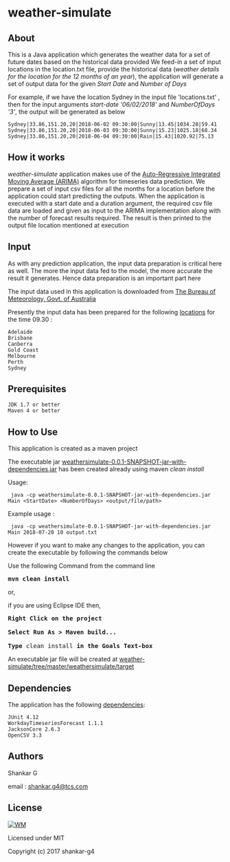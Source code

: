 # weather-simulate

## About

This is a Java application which generates the weather data for a set of future dates based on the historical data provided
We feed-in a set of input locations in the location.txt file, provide the historical data (*weather details for the location for the 12 months of an year*), the application will generate a set of output data for the given *Start Date* and *Number of Days*

For example, if we have the location Sydney in the input file 'locations.txt' , then for the input arguments *start-date '06/02/2018'* and *NumberOfDays '3'*, the output will be generated as below

```
Sydney|33.86,151.20,20|2018-06-02 09:30:00|Sunny|13.45|1034.28|59.41
Sydney|33.86,151.20,20|2018-06-03 09:30:00|Sunny|15.23|1025.18|68.34
Sydney|33.86,151.20,20|2018-06-04 09:30:00|Rain|15.43|1020.92|75.13
```

## How it works

*weather-simulate* application makes use of the [Auto-Regressive Integrated Moving Average (ARIMA)](https://en.wikipedia.org/wiki/Autoregressive_integrated_moving_average) algorithm for timeseries data prediction. 
We prepare a set of input csv files for all the months for a location before the application could start predicting the outputs. 
When the application is executed with a start date and a duration argument, the required csv file data are loaded and given as input to the ARIMA implementation along with the number of forecast results required. 
The result is then printed to the output file location mentioned at execution


## Input
As with any prediction application, the input data preparation is critical here as well. The more the input data fed to the model, the more accurate the result it generates. 
Hence data preparation is an important part here

The input data used in this application is downloaded from [The Bureau of Meteorology, Govt. of Australia ](http://www.bom.gov.au/climate/dwo/) 

Presently the input data has been prepared for the following [locations](https://github.com/shankar-g4/weather-simulate/blob/master/weathersimulate/src/main/resources/locations.txt) for the time 09.30 :
```
Adelaide
Brisbane
Canberra
Gold Coast
Melbourne
Perth
Sydney
```

## Prerequisites
```
JDK 1.7 or better
Maven 4 or better
```
## How to Use
This application is created as a maven project


The executable jar [weathersimulate-0.0.1-SNAPSHOT-jar-with-dependencies.jar](https://github.com/shankar-g4/weather-simulate/tree/master/weathersimulate/target) has been created already using maven *clean install*

Usage:
```
 java -cp weathersimulate-0.0.1-SNAPSHOT-jar-with-dependencies.jar Main <StartDate> <NumberOfDays> <output/file/path>
```

Example usage :
```
 java -cp weathersimulate-0.0.1-SNAPSHOT-jar-with-dependencies.jar Main 2018-07-20 10 output.txt
```
However if you want to make any changes to the application, you can create the executable by following the commands below

Use the following Command from the command line
<pre>
<b>mvn clean install</b>
</pre>
or,

if you are using Eclipse IDE then,
<pre>
<b>Right Click on the project</b>

<b>Select Run As > Maven build...</b>

<b>Type</b> clean install <b>in the Goals Text-box</b>
</pre>
An executable jar file will be created at [weather-simulate/tree/master/weathersimulate/target](https://github.com/shankar-g4/weather-simulate/tree/master/weathersimulate/target)

## Dependencies

The application has the following [dependencies](https://github.com/shankar-g4/weather-simulate/blob/master/weathersimulate/pom.xml):
```
JUnit 4.12
WorkdayTimeseriesForecast 1.1.1
JacksonCore 2.6.3
OpenCSV 3.3
```

## Authors

Shankar G

email : shankar.g4@tcs.com


## License
[![WM](https://upload.wikimedia.org/wikipedia/commons/f/f8/License_icon-mit-88x31-2.svg)](https://github.com/shankar-g4/weather-simulate/blob/master/LICENSE)

Licensed under MIT

Copyright (c) 2017 shankar-g4
